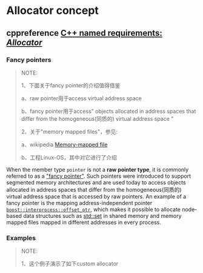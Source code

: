 # Allocator concept



## cppreference [C++ named requirements: *Allocator*](https://en.cppreference.com/w/cpp/named_req/Allocator)





### Fancy pointers

> NOTE: 
>
> 1、下面关于fancy pointer的介绍值得借鉴
>
> a、raw pointer用于access virtual address space
>
> b、fancy pointer用于access" objects allocated in address spaces that differ from the homogeneous(同质的) virtual address space "
>
> 2、关于"memory mapped files"，参见:
>
> a、wikipedia [Memory-mapped file](https://en.wikipedia.org/wiki/Memory-mapped_file)
>
> b、工程Linux-OS，其中对它进行了介绍
>
> 

When the member type `pointer` is not a **raw pointer type**, it is commonly referred to as a ["fancy pointer"](http://wg21.link/p0773r0). Such pointers were introduced to support segmented memory architectures and are used today to access objects allocated in address spaces that differ from the homogeneous(同质的) virtual address space that is accessed by raw pointers. An example of a fancy pointer is the mapping address-independent pointer [`boost::interprocess::offset_ptr`](http://www.boost.org/doc/libs/release/doc/html/interprocess/offset_ptr.html), which makes it possible to allocate node-based data structures such as [std::set](https://en.cppreference.com/w/cpp/container/set) in shared memory and memory mapped files mapped in different addresses in every process.

### Examples

> NOTE:
>
> 1、这个例子演示了如下custom allocator